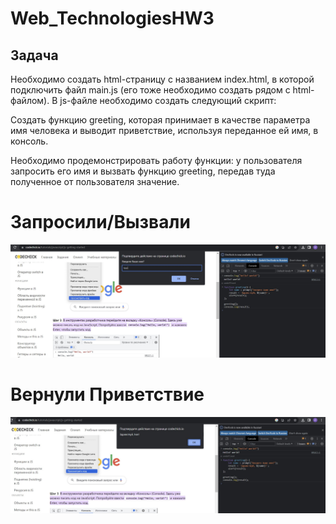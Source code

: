 # Web_TechnologiesHW3

## Задача 

Необходимо создать html-страницу с названием index.html, в которой подключить файл main.js (его тоже необходимо создать рядом с html-файлом). В js-файле необходимо создать следующий скрипт:

Cоздать функцию greeting, которая принимает в качестве параметра имя человека и выводит приветствие, используя переданное ей имя, в консоль.

Необходимо продемонстрировать работу функции: у пользователя запросить его имя и вызвать функцию greeting, передав туда полученное от пользователя значение.

# Запросили/Вызвали

![Test_console1.jpg](Test/Test_console1.jpg)

# Вернули Приветствие

![Test_console2.jpg](Test/Test_console2.jpg)
